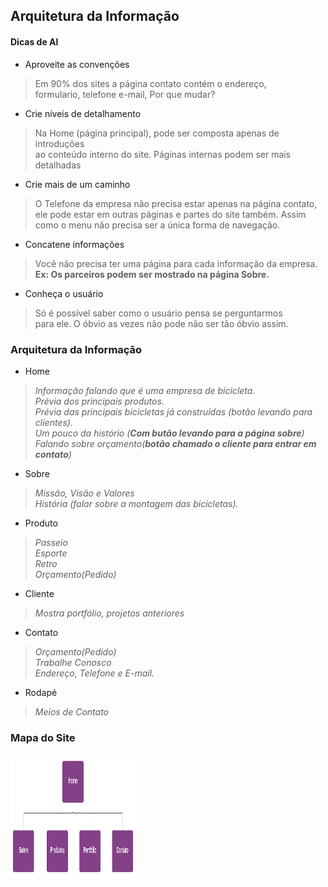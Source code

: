 ## Arquitetura da Informação

#### Dicas de AI
- Aproveite as convenções
> Em 90% dos sites a página contato contém o endereço, <br>
> formulario, telefone e-mail, Por que mudar? <br>

- Crie níveis de detalhamento
> Na Home (página principal), pode ser composta apenas de introduções <br>
> ao conteúdo interno do site. Páginas internas podem ser mais detalhadas <br>

- Crie mais de um caminho
> O Telefone da empresa não precisa estar apenas na página contato, <br>
> ele pode estar em outras páginas e partes do site também. Assim <br>
> como o menu não precisa ser a única forma de navegação. <br>

- Concatene informações
> Você não precisa ter uma página para cada informação da empresa. <br>
> **Ex: Os parceiros podem ser mostrado na página Sobre.**<br>

- Conheça o usuário
> Só é possível saber como o usuário pensa se perguntarmos <br>
> para ele. O óbvio as vezes não pode não ser tão óbvio assim.<br>

### Arquitetura da Informação
- Home
> *Informação falando que é uma empresa de bicicleta.*<br>
> *Prévia dos principais produtos.*<br>
> *Prévia das principais bicicletas já construídas (botão levando para clientes).*<br>
> *Um pouco da histório (**Com butão levando para a página sobre**)*<br>
> *Falando sobre orçamento(**botão chamado o cliente para entrar em contato**)*<br>

- Sobre
>*Missão, Visão e Valores*<br>
>*História (falar sobre a montagem das bicicletas).*<br>

- Produto
>*Passeio*<br>
>*Esporte*<br>
>*Retro*<br>
>*Orçamento(Pedido)*<br>

- Cliente
>*Mostra portfólio, projetos anteriores*<br>

- Contato
>*Orçamento(Pedido)*<br>
>*Trabalhe Conosco*<br>
>*Endereço, Telefone e E-mail.*<br>

- Rodapé
>*Meios de Contato*<br>

### Mapa do Site
<img src="./assets/img/Mapa Do Site.svg" width="200px" height="200px">